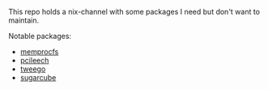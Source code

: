 This repo holds a nix-channel with some packages I need but don't want to maintain.

Notable packages:
- [memprocfs](./pkgs/memprocfs/README.md)
- [pcileech](./pkgs/pcileech/README.md)
- [tweego](./pkgs/tweego/README.md)
- [sugarcube](./pkgs/sugarcube/README.md)

